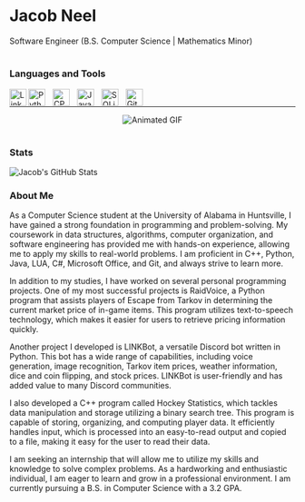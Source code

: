 # Jacob Neel

Software Engineer (B.S. Computer Science | Mathematics Minor)

#

### Languages and Tools
<a href=https://www.linkedin.com/in/jacob-neel-279b3b228/> 
<img align ="left" alt="LinkedIn" width="30px" src="https://cdn.jsdelivr.net/gh/devicons/devicon/icons/linkedin/linkedin-original.svg"></a>
<img align="left" alt="Python" width="30px" style="padding-right:10px;" src='https://cdn.jsdelivr.net/gh/devicons/devicon/icons/python/python-original.svg'>
<img align="left" alt="CPP" width="30px" style="padding-right:10px;" src="https://cdn.jsdelivr.net/gh/devicons/devicon/icons/cplusplus/cplusplus-original.svg">
<img align="left" alt="Java" width="30px" style="padding-right:10px;" src="https://cdn.jsdelivr.net/gh/devicons/devicon/icons/java/java-original.svg">
<img align="left" alt="SQLite" width="30px" style="padding-right:10px;" src="https://cdn.jsdelivr.net/gh/devicons/devicon/icons/sqlite/sqlite-original.svg">
<img align="left" alt="Git" width="30px" style="padding-right:10px;" src="https://cdn.jsdelivr.net/gh/devicons/devicon/icons/git/git-original.svg">

<br>

---

<div style="text-align: center; width: 100%;">
  <img src="https://media.giphy.com/media/xUA7bdpLxQhsSQdyog/giphy.gif" alt="Animated GIF">
</div>

#

### Stats
![Jacob's GitHub Stats](https://github-readme-stats.vercel.app/api?username=link2427&show_icons=true&theme=nord)


### About Me

As a Computer Science student at the University of Alabama in Huntsville, I have gained a strong foundation in programming and problem-solving. My coursework in data structures, algorithms, computer organization, and software engineering has provided me with hands-on experience, allowing me to apply my skills to real-world problems. I am proficient in C++, Python, Java, LUA, C#, Microsoft Office, and Git, and always strive to learn more.

In addition to my studies, I have worked on several personal programming projects. One of my most successful projects is RaidVoice, a Python program that assists players of Escape from Tarkov in determining the current market price of in-game items. This program utilizes text-to-speech technology, which makes it easier for users to retrieve pricing information quickly.

Another project I developed is LINKBot, a versatile Discord bot written in Python. This bot has a wide range of capabilities, including voice generation, image recognition, Tarkov item prices, weather information, dice and coin flipping, and stock prices. LINKBot is user-friendly and has added value to many Discord communities.

I also developed a C++ program called Hockey Statistics, which tackles data manipulation and storage utilizing a binary search tree. This program is capable of storing, organizing, and computing player data. It efficiently handles input, which is processed into an easy-to-read output and copied to a file, making it easy for the user to read their data.

I am seeking an internship that will allow me to utilize my skills and knowledge to solve complex problems. As a hardworking and enthusiastic individual, I am eager to learn and grow in a professional environment. I am currently pursuing a B.S. in Computer Science with a 3.2 GPA.
